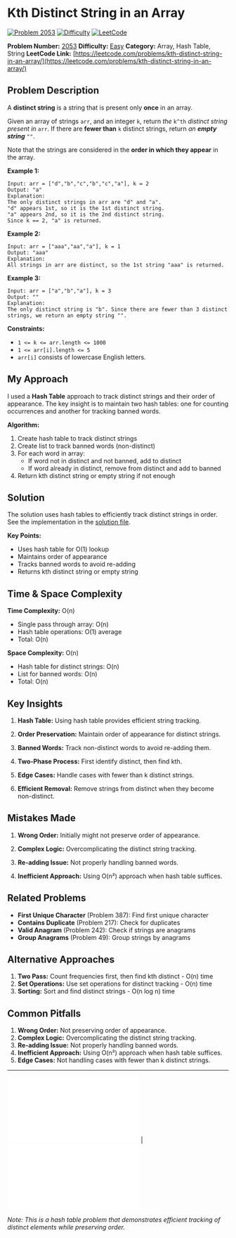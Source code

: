 # Kth Distinct String in an Array

[![Problem 2053](https://img.shields.io/badge/Problem-2053-blue?style=for-the-badge&logo=leetcode)](https://leetcode.com/problems/kth-distinct-string-in-an-array/)
[![Difficulty](https://img.shields.io/badge/Difficulty-Easy-green?style=for-the-badge)](https://leetcode.com/problemset/?difficulty=EASY)
[![LeetCode](https://img.shields.io/badge/LeetCode-View%20Problem-orange?style=for-the-badge&logo=leetcode)](https://leetcode.com/problems/kth-distinct-string-in-an-array/)

**Problem Number:** [2053](https://leetcode.com/problems/kth-distinct-string-in-an-array/)
**Difficulty:** [Easy](https://leetcode.com/problemset/?difficulty=EASY)
**Category:** Array, Hash Table, String
**LeetCode Link:** [https://leetcode.com/problems/kth-distinct-string-in-an-array/](https://leetcode.com/problems/kth-distinct-string-in-an-array/)

## Problem Description

A **distinct string** is a string that is present only **once** in an array.

Given an array of strings `arr`, and an integer `k`, return *the* `k^th` *distinct string present in* `arr`. If there are **fewer than** `k` distinct strings, return *an **empty string*** `""`.

Note that the strings are considered in the **order in which they appear** in the array.

**Example 1:**
```
Input: arr = ["d","b","c","b","c","a"], k = 2
Output: "a"
Explanation:
The only distinct strings in arr are "d" and "a".
"d" appears 1st, so it is the 1st distinct string.
"a" appears 2nd, so it is the 2nd distinct string.
Since k == 2, "a" is returned.
```

**Example 2:**
```
Input: arr = ["aaa","aa","a"], k = 1
Output: "aaa"
Explanation:
All strings in arr are distinct, so the 1st string "aaa" is returned.
```

**Example 3:**
```
Input: arr = ["a","b","a"], k = 3
Output: ""
Explanation:
The only distinct string is "b". Since there are fewer than 3 distinct strings, we return an empty string "".
```

**Constraints:**
- `1 <= k <= arr.length <= 1000`
- `1 <= arr[i].length <= 5`
- `arr[i]` consists of lowercase English letters.

## My Approach

I used a **Hash Table** approach to track distinct strings and their order of appearance. The key insight is to maintain two hash tables: one for counting occurrences and another for tracking banned words.

**Algorithm:**
1. Create hash table to track distinct strings
2. Create list to track banned words (non-distinct)
3. For each word in array:
   - If word not in distinct and not banned, add to distinct
   - If word already in distinct, remove from distinct and add to banned
4. Return kth distinct string or empty string if not enough

## Solution

The solution uses hash tables to efficiently track distinct strings in order. See the implementation in the [solution file](../exercises/2053.kth-distinct-string-in-an-array.py).

**Key Points:**
- Uses hash table for O(1) lookup
- Maintains order of appearance
- Tracks banned words to avoid re-adding
- Returns kth distinct string or empty string

## Time & Space Complexity

**Time Complexity:** O(n)
- Single pass through array: O(n)
- Hash table operations: O(1) average
- Total: O(n)

**Space Complexity:** O(n)
- Hash table for distinct strings: O(n)
- List for banned words: O(n)
- Total: O(n)

## Key Insights

1. **Hash Table:** Using hash table provides efficient string tracking.

2. **Order Preservation:** Maintain order of appearance for distinct strings.

3. **Banned Words:** Track non-distinct words to avoid re-adding them.

4. **Two-Phase Process:** First identify distinct, then find kth.

5. **Edge Cases:** Handle cases with fewer than k distinct strings.

6. **Efficient Removal:** Remove strings from distinct when they become non-distinct.

## Mistakes Made

1. **Wrong Order:** Initially might not preserve order of appearance.

2. **Complex Logic:** Overcomplicating the distinct string tracking.

3. **Re-adding Issue:** Not properly handling banned words.

4. **Inefficient Approach:** Using O(n²) approach when hash table suffices.

## Related Problems

- **First Unique Character** (Problem 387): Find first unique character
- **Contains Duplicate** (Problem 217): Check for duplicates
- **Valid Anagram** (Problem 242): Check if strings are anagrams
- **Group Anagrams** (Problem 49): Group strings by anagrams

## Alternative Approaches

1. **Two Pass:** Count frequencies first, then find kth distinct - O(n) time
2. **Set Operations:** Use set operations for distinct tracking - O(n) time
3. **Sorting:** Sort and find distinct strings - O(n log n) time

## Common Pitfalls

1. **Wrong Order:** Not preserving order of appearance.
2. **Complex Logic:** Overcomplicating the distinct string tracking.
3. **Re-adding Issue:** Not properly handling banned words.
4. **Inefficient Approach:** Using O(n²) approach when hash table suffices.
5. **Edge Cases:** Not handling cases with fewer than k distinct strings.

---

[![Back to Index](../../README.md#-problem-index)](../../README.md#-problem-index) | [![View Solution](../exercises/2053.kth-distinct-string-in-an-array.py)](../exercises/2053.kth-distinct-string-in-an-array.py)

*Note: This is a hash table problem that demonstrates efficient tracking of distinct elements while preserving order.*
